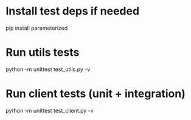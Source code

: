 # Install test deps if needed
pip install parameterized

# Run utils tests
python -m unittest test_utils.py -v

# Run client tests (unit + integration)
python -m unittest test_client.py -v
